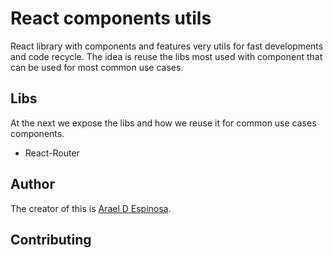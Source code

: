 # React components utils

React library with components and features very utils for fast developments and code recycle. The idea is reuse the libs most used with component that can be used for most common use cases.

## Libs
At the next we expose the libs and how we reuse it for common use cases components.
- React-Router


## Author
The creator of this is [Arael D Espinosa](https://github.com/cl8dep).

## Contributing